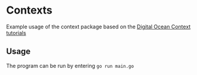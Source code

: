 # Contexts

Example usage of the context package based on the [Digital Ocean Context tutorials](https://www.digitalocean.com/community/tutorials/how-to-use-contexts-in-go#ending-a-context)

## Usage

The program can be run by entering `go run main.go`